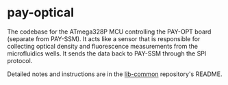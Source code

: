 # pay-optical

The codebase for the ATmega328P MCU controlling the PAY-OPT board (separate from PAY-SSM). It acts like a sensor that is responsible for collecting optical density and fluorescence measurements from the microfluidics wells. It sends the data back to PAY-SSM through the SPI protocol.

Detailed notes and instructions are in the [lib-common](https://github.com/HeronMkII/lib-common) repository's README.
